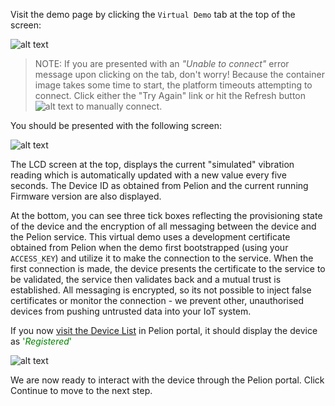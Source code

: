 Visit the demo page by clicking the `Virtual Demo` tab at the top of the screen:

![alt text](https://i.ibb.co/svJ6zP2/portal-simulator-tab.png "Pelion Virtual Demo")

> NOTE: If you are presented with an _"Unable to connect"_ error message upon clicking on the tab, don't worry! Because the container image takes some time to start, the platform timeouts attempting to connect. Click either the "Try Again" link or hit the Refresh button ![alt text](https://i.ibb.co/YtMtg4x/refresh.png "Refresh") to manually connect.

You should be presented with the following screen:

![alt text](https://i.ibb.co/TW14x5d/portal-simulator-connected.png "Connected")

The LCD screen at the top, displays the current "simulated" vibration reading which is automatically updated with a new value every five seconds. The Device ID as obtained from Pelion and the current running Firmware version are also displayed.

At the bottom, you can see three tick boxes reflecting the provisioning state of the device and the encryption of all messaging between the device and the Pelion service. This virtual demo uses a development certificate obtained from Pelion when the demo first bootstrapped (using your `ACCESS_KEY`) and utilize it to make the connection to the service. When the first connection is made, the device presents the certificate to the service to be validated, the service then validates back and a mutual trust is established. All messaging is encrypted, so its not possible to inject false certificates or monitor the connection - we prevent other, unauthorised devices from pushing untrusted data into your IoT system.

If you now [visit the Device List](https://portal.mbedcloud.com/devices/list) in Pelion portal, it should display the device as <span style="color:green">'_Registered_'</span>

![alt text](https://i.ibb.co/S6c5Hh2/pelion-portal-connected.png "Connected")

We are now ready to interact with the device through the Pelion portal. Click Continue to move to the next step.